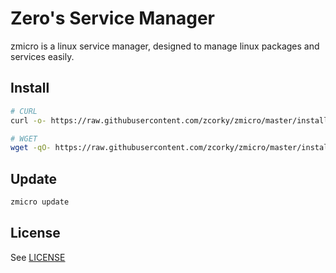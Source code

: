 # Zero's Service Manager

zmicro is a linux service manager, designed to manage linux packages and services easily.


## Install

```bash
# CURL
curl -o- https://raw.githubusercontent.com/zcorky/zmicro/master/install | bash

# WGET
wget -qO- https://raw.githubusercontent.com/zcorky/zmicro/master/install | bash
```

## Update

```bash
zmicro update
```

## License

See [LICENSE](./LICENSE)